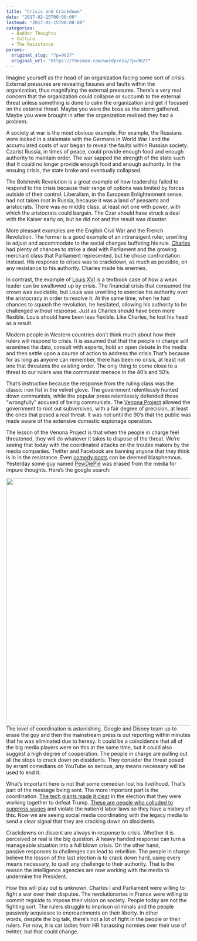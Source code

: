 ```yaml
---
title: "Crisis and Crackdown"
date: "2017-02-15T00:00:00"
lastmod: "2017-02-15T00:00:00"
categories:
  - Badder Thoughts
  - Culture
  - The Resistance
params:
  original_slug: "?p=9627"
  original_url: "https://thezman.com/wordpress/?p=9627"
---
```


Imagine yourself as the head of an organization facing some sort of
crisis. External pressures are revealing fissures and faults within the
organization, thus magnifying the external pressures. There’s a very
real concern that the organization could collapse or succumb to the
external threat unless something is done to calm the organization and
get it focused on the external threat. Maybe you were the boss as the
storm gathered. Maybe you were brought in after the organization
realized they had a problem.

A society at war is the most obvious example. For example, the Russians
were locked in a stalemate with the Germans in World War I and the
accumulated costs of war began to reveal the faults within Russian
society. Czarist Russia, in times of peace, could provide enough food
and enough authority to maintain order. The war sapped the strength of
the state such that it could no longer provide enough food and enough
authority. In the ensuing crisis, the state broke and eventually
collapsed.

The Bolshevik Revolution is a great example of how leadership failed to
respond to the crisis because their range of options was limited by
forces outside of their control. Liberalism, in the European
Enlightenment sense, had not taken root in Russia, because it was a land
of peasants and aristocrats. There was no middle class, at least not one
with power, with which the aristocrats could bargain. The Czar should
have struck a deal with the Kaiser early on, but he did not and the
result was disaster.

More pleasant examples are the English Civil War and the French
Revolution. The former is a good example of an intransigent ruler,
unwilling to adjust and accommodate to the social changes buffeting his
rule. <a href="https://en.wikipedia.org/wiki/Charles_I_of_England"
target="_blank">Charles</a> had plenty of chances to strike a deal with
Parliament and the growing merchant class that Parliament represented,
but he chose confrontation instead. His response to crises was to
crackdown, as much as possible, on any resistance to his authority.
Charles made his enemies.

In contrast, the example of
<a href="https://en.wikipedia.org/wiki/Louis_XVI_of_France"
target="_blank">Louis XVI</a> is a textbook case of how a weak leader
can be swallowed up by crisis. The financial crisis that consumed the
crown was avoidable, but Louis was unwilling to exercise his authority
over the aristocracy in order to resolve it. At the same time, when he
had chances to squash the revolution, he hesitated, allowing his
authority to be challenged without response. Just as Charles should have
been more flexible. Louis should have been less flexible. Like Charles,
he lost his head as a result.

Modern people in Western countries don’t think much about how their
rulers will respond to crisis. It is assumed that that the people in
charge will examined the data, consult with experts, hold an open debate
in the media and then settle upon a course of action to address the
crisis.That’s because for as long as anyone can remember, there has been
no crisis, at least not one that threatens the existing order. The only
thing to come close to a threat to our rulers was the communist menace
in the 40’s and 50’s.

That’s instructive because the response from the ruling class was the
classic iron fist in the velvet glove. The government relentlessly
hunted down communists, while the popular press relentlessly defended
those “wrongfully” accused of being communists. The
<a href="https://en.wikipedia.org/wiki/Venona_project"
target="_blank">Venona Project</a> allowed the government to root out
subversives, with a fair degree of precision, at least the ones that
posed a real threat. It was not until the 90’s that the public was made
aware of the extensive domestic espionage operation.

The lesson of the Venona Project is that when the people in charge feel
threatened, they will do whatever it takes to dispose of the threat.
We’re seeing that today with the coordinated attacks on the trouble
makers by the media companies. Twitter and Facebook are banning anyone
that they think is in in the resistance. Even <a
href="http://www.breitbart.com/tech/2017/02/13/popular-polandball-meme-page-suspended-facebook/"
target="_blank">comedy posts</a> can be deemed blasphemous. Yesterday
some guy named <a
href="https://www.wired.com/2017/02/pewdiepies-anti-semitic-videos-trigger-business-nightmare-youtube/"
target="_blank">PewDiePie</a> was erased from the media for impure
thoughts. Here’s the google search:

[<img
src="http://thezman.com/wordpress/wp-content/uploads/2017/02/Capture.png"
class="alignleft size-full wp-image-9631" decoding="async"
sizes="(max-width: 671px) 100vw, 671px"
srcset="https://thezman.com/wordpress/wp-content/uploads/2017/02/Capture.png 671w, https://thezman.com/wordpress/wp-content/uploads/2017/02/Capture-150x150.png 150w, https://thezman.com/wordpress/wp-content/uploads/2017/02/Capture-300x300.png 300w, https://thezman.com/wordpress/wp-content/uploads/2017/02/Capture-144x144.png 144w, https://thezman.com/wordpress/wp-content/uploads/2017/02/Capture-299x300.png 299w"
width="671" height="673" />](http://thezman.com/wordpress/wp-content/uploads/2017/02/Capture.png)  
The level of coordination is astonishing. Google and Disney team up to
erase the guy and then the mainstream press is out reporting within
minutes that he was eliminated due to heresy. It could be a coincidence
that all of the big media players were on this at the same time, but it
could also suggest a high degree of cooperation. The people in charge
are pulling out all the stops to crack down on dissidents. They consider
the threat posed by errant comedians on YouTube so serious, any means
necessary will be used to end it.

What’s important here is not that some comedian lost his livelihood.
That’s part of the message being sent. The more important part is the
coordination. <a
href="http://observer.com/2016/08/tech-companies-apple-twitter-google-and-instagram-collude-to-defeat-trump/"
target="_blank">The tech giants made it clear</a> in the election that
they were working together to defeat Trump. <a
href="https://en.wikipedia.org/wiki/High-Tech_Employee_Antitrust_Litigation"
target="_blank">These are people who colluded to suppress wages</a> and
violate the nation’d labor laws so they have a history of this. Now we
are seeing social media coordinating with the legacy media to send a
clear signal that they are cracking down on dissidents.

Crackdowns on dissent are always in response to crisis. Whether it is
perceived or real is the big question. A heavy handed response can turn
a manageable situation into a full blown crisis. On the other hand,
passive responses to challenges can lead to rebellion. The people in
charge believe the lesson of the last election is to crack down hard,
using every means necessary, to quell any challenge to their authority.
That is the reason the intelligence agencies are now working with the
media to undermine the President.

How this will play out is unknown. Charles I and Parliament were willing
to fight a war over their disputes. The revolutionaries in France were
willing to commit regicide to impose their vision on society. People
today are not the fighting sort. The rulers struggle to imprison
criminals and the people passively acquiesce to encroachments on their
liberty. In other words, despite the big talk, there’s not a lot of
fight in the people or their rulers. For now, it is cat ladies from HR
harassing normies over their use of twitter, but that could change.
